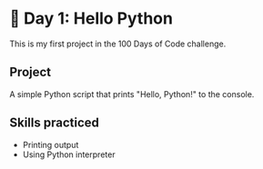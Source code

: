# 🐍 Day 1: Hello Python

This is my first project in the 100 Days of Code challenge.

## Project
A simple Python script that prints "Hello, Python!" to the console.

## Skills practiced
- Printing output
- Using Python interpreter
